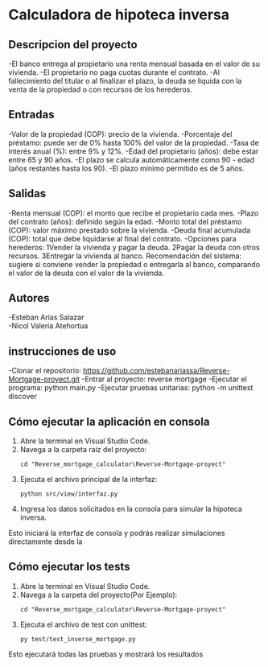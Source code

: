 # Calculadora de hipoteca inversa


## Descripcion del proyecto
-El banco entrega al propietario una renta mensual basada en el valor de su vivienda.
-El propietario no paga cuotas durante el contrato.
-Al fallecimiento del titular o al finalizar el plazo, la deuda se liquida con la venta de la propiedad o con recursos de los herederos.
## Entradas
-Valor de la propiedad (COP): precio de la vivienda.
-Porcentaje del préstamo: puede ser de 0% hasta 100% del valor de la propiedad.
-Tasa de interés anual (%): entre 9% y 12%.
-Edad del propietario (años): debe estar entre 65 y 90 años.
-El plazo se calcula automáticamente como 90 - edad (años restantes hasta los 90).
-El plazo mínimo permitido es de 5 años.

## Salidas
-Renta mensual (COP): el monto que recibe el propietario cada mes.
-Plazo del contrato (años): definido según la edad.
-Monto total del préstamo (COP): valor máximo prestado sobre la vivienda.
-Deuda final acumulada (COP): total que debe liquidarse al final del contrato.
-Opciones para herederos:
1Vender la vivienda y pagar la deuda.
2Pagar la deuda con otros recursos.
3Entregar la vivienda al banco.
Recomendación del sistema: sugiere si conviene vender la propiedad o entregarla al banco, comparando el valor de la deuda con el valor de la vivienda.

## Autores
-Esteban Arias Salazar<br>
-Nicol Valeria Atehortua<br>

## instrucciones de uso 
-Clonar el repositorio: https://github.com/estebanariassa/Reverse-Mortgage-proyect.git
-Entrar al proyecto: reverse mortgage
-Ejecutar el programa: python main.py
-Ejecutar pruebas unitarias: python -m unittest discover
## Cómo ejecutar la aplicación en consola



1. Abre la terminal en Visual Studio Code.
2. Navega a la carpeta raíz del proyecto:
   ```
   cd "Reverse_mortgage_calculator\Reverse-Mortgage-proyect"
   ```
3. Ejecuta el archivo principal de la interfaz:
   ```
   python src/view/interfaz.py
   ```
4. Ingresa los datos solicitados en la consola para simular la hipoteca inversa.

Esto iniciará la interfaz de consola y podrás realizar simulaciones directamente desde la

## Cómo ejecutar los tests

1. Abre la terminal en Visual Studio Code.
2. Navega a la carpeta del proyecto(Por Ejemplo):
   ```
   cd "Reverse_mortgage_calculator\Reverse-Mortgage-proyect"
   ```
3. Ejecuta el archivo de test con unittest:
   ```
   py test/test_inverse_mortgage.py
   ```

Esto ejecutará todas las pruebas y mostrará los resultados
   
   
